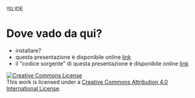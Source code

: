 !SLIDE

# Dove vado da qui?

* installare?
* questa presentazione è disponibile online [link](https://software-libera-tutti.herokuapp.com/)
* il "codice sorgente" di questa presentazione è disponibile online [link](https://github.com/joeyates/software-libera-tutti)

<a rel="license" href="http://creativecommons.org/licenses/by/4.0/"><img alt="Creative Commons License" style="border-width:0" src="https://i.creativecommons.org/l/by/4.0/88x31.png" /></a><br />This work is licensed under a <a rel="license" href="http://creativecommons.org/licenses/by/4.0/">Creative Commons Attribution 4.0 International License</a>.
